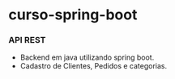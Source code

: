 # curso-spring-boot

### API REST
- Backend em java utilizando spring boot.
- Cadastro de Clientes, Pedidos e categorias.
